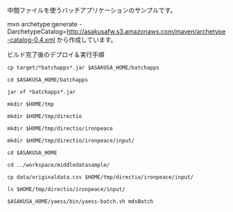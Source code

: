 
中間ファイルを使うバッチアプリケーションのサンプルです。

mvn archetype:generate -DarchetypeCatalog=http://asakusafw.s3.amazonaws.com/maven/archetype-catalog-0.4.xml
から作成しています。



ビルド完了後のデプロイ＆実行手順

	cp target/*batchapps*.jar $ASAKUSA_HOME/batchapps
	
	cd $ASAKUSA_HOME/batchapps
	
	jar xf *batchapps*.jar
	
	mkdir $HOME/tmp
	
	mkdir $HOME/tmp/directio

	mkdir $HOME/tmp/directio/ironpeace

	mkdir $HOME/tmp/directio/ironpeace/input/
	
	cd $ASAKUSA_HOME
	
	cd ../workspace/middledatasample/
	
	cp data/originaldata.csv $HOME/tmp/directio/ironpeace/input/
	
	ls $HOME/tmp/directio/ironpeace/input/

	$ASAKUSA_HOME/yaess/bin/yaess-batch.sh mdsBatch
	
	


